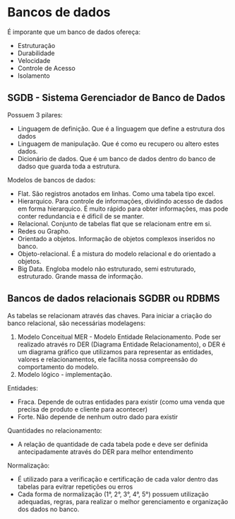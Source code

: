 # Bancos de dados

É imporante que um banco de dados ofereça:
- Estruturação
- Durabilidade
- Velocidade
- Controle de Acesso
- Isolamento

## SGDB - Sistema Gerenciador de Banco de Dados

Possuem 3 pilares:
- Linguagem de definição. Que é a linguagem que define a estrutura dos dados
- Linguagem de manipulação. Que é como eu recupero ou altero estes dados.
- Dicionário de dados. Que é um banco de dados dentro do banco de dadso que guarda toda a estrutura.

Modelos de bancos de dados:
- Flat. São registros anotados em linhas. Como uma tabela tipo excel.
- Hierarquico. Para controle de informações, dividindo acesso de dados em forma hierarquico. É muito rápido para obter informações, mas pode conter redundancia e é dificil de se manter.
- Relacional. Conjunto de tabelas flat que se relacionam entre em si.
- Redes ou Grapho. 
- Orientado a objetos. Informação de objetos complexos inseridos no banco.
- Objeto-relacional. É a mistura do modelo relacional e do orientado a objetos.
- Big Data. Engloba modelo não estruturado, semi estruturado, estruturado. Grande massa de informação.

## Bancos de dados relacionais SGDBR ou RDBMS

As tabelas se relacionam através das chaves. 
Para iniciar a criação do banco relacional, são necessárias modelagens:
1. Modelo Conceitual MER - Modelo Entidade Relacionamento. Pode ser realizado através ro DER (Diagrama Entidade Relacionamento), o DER é um diagrama gráfico que utilizamos para representar as entidades, valores e relacionamentos, ele facilita nossa compreensão do comportamento do modelo.
2. Modelo lógico - implementação. 

Entidades:
- Fraca. Depende de outras entidades para existir (como uma venda que precisa de produto e cliente para acontecer)
- Forte. Não depende de nenhum outro dado para existir

Quantidades no relacionamento:
- A relação de quantidade de cada tabela pode e deve ser definida antecipadamente através do DER para melhor entendimento

Normalização:
- É utilizado para a verificação e certificação de cada valor dentro das tabelas para evitrar repetições ou erros
- Cada forma de normalização (1°, 2°, 3°, 4°, 5°) possuem utilização adequadas, regras, para realizar o melhor gerenciamento e organização dos dados no banco.